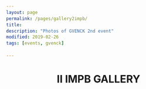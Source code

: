 ```yaml
---
layout: page
permalink: /pages/gallery2impb/
title: 
description: "Photos of GVENCK 2nd event"
modified: 2019-02-26
tags: [events, gvenck]

---
```


<style>
.mySlides {display:none;}
</style>

<center><h1>II IMPB GALLERY</h1>
<br><br>

<div>
<img class="mySlides" src="./images/2impb/0002.jpg" style="max-width:500px">
<img class="mySlides" src="./images/2impb/0003.jpg" style="max-width:500px">
<img class="mySlides" src="./images/2impb/0004.jpg" style="max-width:500px">
<img class="mySlides" src="./images/2impb/0006.jpg" style="max-width:500px">
<img class="mySlides" src="./images/2impb/0009.jpg" style="max-width:500px">
<img class="mySlides" src="./images/2impb/0010.jpg" style="max-width:500px">
<img class="mySlides" src="./images/2impb/0012.jpg" style="max-width:500px">
<img class="mySlides" src="./images/2impb/0013.jpg" style="max-width:500px">
<img class="mySlides" src="./images/2impb/0016.jpg" style="max-width:500px">
<img class="mySlides" src="./images/2impb/0017.jpg" style="max-width:500px">
<img class="mySlides" src="./images/2impb/0026.jpg" style="max-width:500px">
<img class="mySlides" src="./images/2impb/0027.jpg" style="max-width:500px">
<img class="mySlides" src="./images/2impb/0028.jpg" style="max-width:500px">
<img class="mySlides" src="./images/2impb/0031.jpg" style="max-width:500px">
<img class="mySlides" src="./images/2impb/00033.jpg" style="max-width:500px">
<img class="mySlides" src="./images/2impb/0034.jpg" style="max-width:500px">
<img class="mySlides" src="./images/2impb/0039.jpg" style="max-width:500px">
<img class="mySlides" src="./images/2impb/0040.jpg" style="max-width:500px">
<img class="mySlides" src="./images/2impb/0043.jpg" style="max-width:500px">
<img class="mySlides" src="./images/2impb/0045.jpg" style="max-width:500px">
<img class="mySlides" src="./images/2impb/0048.jpg" style="max-width:500px">
<img class="mySlides" src="./images/2impb/0052.jpg" style="max-width:500px">
<img class="mySlides" src="./images/2impb/0054.jpg" style="max-width:500px">
<img class="mySlides" src="./images/2impb/0055.jpg" style="max-width:500px">
<img class="mySlides" src="./images/2impb/0057.jpg" style="max-width:500px">
<img class="mySlides" src="./images/2impb/0063.jpg" style="max-width:500px">
<img class="mySlides" src="./images/2impb/0068.jpg" style="max-width:500px">
<img class="mySlides" src="./images/2impb/00166.jpg" style="max-width:500px">
<img class="mySlides" src="./images/2impb/00433.jpg" style="max-width:500px">
</div>

<script>

var slideIndex = 0;
carousel();

function carousel() {
  var i;
  var x = document.getElementsByClassName("mySlides");
  for (i = 0; i < x.length; i++) {
    x[i].style.display = "none";
  }
  slideIndex++;
  if (slideIndex > x.length) {slideIndex = 1}
  x[slideIndex-1].style.display = "block";
  setTimeout(carousel, 2000); // Change image every 2 seconds
}

</script>
